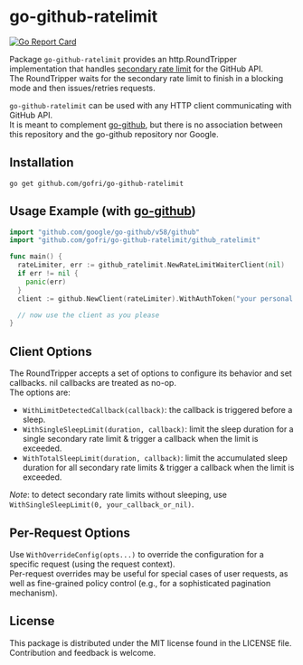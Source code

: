 # go-github-ratelimit

[![Go Report Card](https://goreportcard.com/badge/github.com/gofri/go-github-ratelimit)](https://goreportcard.com/report/github.com/gofri/go-github-ratelimit)

Package `go-github-ratelimit` provides an http.RoundTripper implementation that handles [secondary rate limit](https://docs.github.com/en/rest/using-the-rest-api/rate-limits-for-the-rest-api?apiVersion=2022-11-28#about-secondary-rate-limits) for the GitHub API.  
The RoundTripper waits for the secondary rate limit to finish in a blocking mode and then issues/retries requests.

`go-github-ratelimit` can be used with any HTTP client communicating with GitHub API.  
It is meant to complement [go-github](https://github.com/google/go-github), but there is no association between this repository and the go-github repository nor Google.  
  
## Installation

```go get github.com/gofri/go-github-ratelimit```

## Usage Example (with [go-github](https://github.com/google/go-github))

```go
import "github.com/google/go-github/v58/github"
import "github.com/gofri/go-github-ratelimit/github_ratelimit"

func main() {
  rateLimiter, err := github_ratelimit.NewRateLimitWaiterClient(nil)
  if err != nil {
    panic(err)
  }
  client := github.NewClient(rateLimiter).WithAuthToken("your personal access token")

  // now use the client as you please
}
```

## Client Options

The RoundTripper accepts a set of options to configure its behavior and set callbacks. nil callbacks are treated as no-op.  
The options are:

- `WithLimitDetectedCallback(callback)`: the callback is triggered before a sleep.
- `WithSingleSleepLimit(duration, callback)`: limit the sleep duration for a single secondary rate limit & trigger a callback when the limit is exceeded.
- `WithTotalSleepLimit(duration, callback)`: limit the accumulated sleep duration for all secondary rate limits & trigger a callback when the limit is exceeded.
  
_Note_: to detect secondary rate limits without sleeping, use `WithSingleSleepLimit(0, your_callback_or_nil)`.

## Per-Request Options

Use `WithOverrideConfig(opts...)` to override the configuration for a specific request (using the request context).  
Per-request overrides may be useful for special cases of user requests,
as well as fine-grained policy control (e.g., for a sophisticated pagination mechanism).

## License

This package is distributed under the MIT license found in the LICENSE file.  
Contribution and feedback is welcome.
